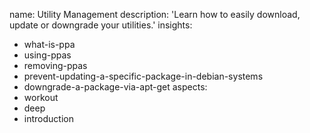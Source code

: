 name: Utility Management
description: 'Learn how to easily download, update or downgrade your utilities.'
insights:
  - what-is-ppa
  - using-ppas
  - removing-ppas
  - prevent-updating-a-specific-package-in-debian-systems
  - downgrade-a-package-via-apt-get
aspects:
  - workout
  - deep
  - introduction
